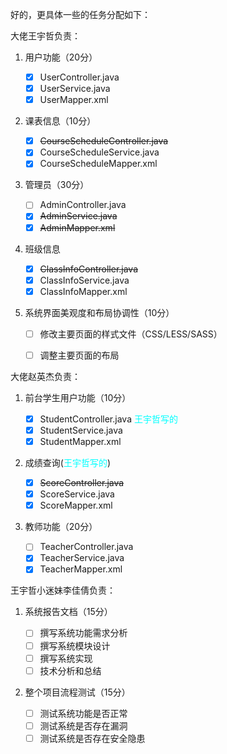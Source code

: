 好的，更具体一些的任务分配如下：

大佬王宇哲负责：

1. 用户功能（20分）

    - [x] UserController.java
    - [x] UserService.java
    - [x] UserMapper.xml

2. 课表信息（10分）

   - [x] ~~CourseScheduleController.java~~
   - [x] CourseScheduleService.java
   - [x] CourseScheduleMapper.xml

3. 管理员（30分）

   - [ ] AdminController.java
   - [x] ~~AdminService.java~~
   - [x] ~~AdminMapper.xml~~

4. 班级信息

   - [x] ~~ClassInfoController.java~~
   - [x] ClassInfoService.java
   - [x] ClassInfoMapper.xml

5. 系统界面美观度和布局协调性（10分）

    - [ ] 修改主要页面的样式文件（CSS/LESS/SASS）
    - [ ] 调整主要页面的布局



   
大佬赵英杰负责：

1. 前台学生用户功能（10分）

    - [x] StudentController.java <a style="color:#00ffff">王宇哲写的</a>
    - [x] StudentService.java
    - [x] StudentMapper.xml

2. 成绩查询(<a style="color:#00ffff">王宇哲写的</a>)

    - [x] ~~ScoreController.java~~
    - [x] ScoreService.java
    - [x] ScoreMapper.xml

3. 教师功能（20分）

    - [ ] TeacherController.java
    - [x] TeacherService.java
    - [x] TeacherMapper.xml

王宇哲小迷妹李佳倩负责：

1. 系统报告文档（15分）

   - [ ] 撰写系统功能需求分析
   - [ ] 撰写系统模块设计
   - [ ] 撰写系统实现
   - [ ] 技术分析和总结

2. 整个项目流程测试（15分）

   - [ ] 测试系统功能是否正常
   - [ ] 测试系统是否存在漏洞
   - [ ] 测试系统是否存在安全隐患